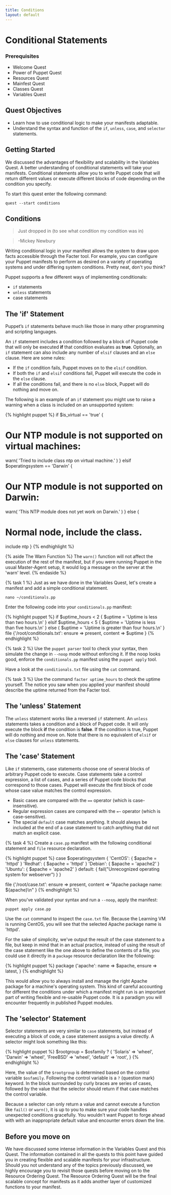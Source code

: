 ```yaml
---
title: Conditions
layout: default
---
```


# Conditional Statements

### Prerequisites

- Welcome Quest
- Power of Puppet Quest
- Resources Quest
- Mainfest Quest
- Classes Quest
- Variables Quest

## Quest Objectives
 - Learn how to use conditional logic to make your manifests adaptable.
 - Understand the syntax and function of the `if`, `unless`, `case`, and
`selector` statements. 

## Getting Started

We discussed the advantages of flexibility and scalability in the Variables Quest. A better understanding of conditional statements will take your manifests. Conditional statements allow you to write Puppet code that will return different values or execute different blocks of code depending on the condition you specify.

To start this quest enter the following command:

	quest --start conditions

## Conditions

> Just dropped in (to see what condition my condition was in)

> -Mickey Newbury

Writing conditional logic in your manifest allows the system to draw upon facts accessible through the Facter tool. For example, you can configure your Puppet manifests to perform as desired on a variety of operating systems and under differing system conditions. Pretty neat, don't you think?

Puppet supports a few different ways of implementing conditionals:
 
 * `if` statements
 * `unless` statements
 * case statements

## The 'if' Statement

Puppet’s `if` statements behave much like those in many other programming and scripting languages.

An `if` statement includes a condition followed by a block of Puppet code that will only be executed **if** that condition evaluates as **true**. Optionally, an `if` statement can also include any number of `elsif` clauses and an `else` clause. Here are some rules:

- If the `if` condition fails, Puppet moves on to the `elsif` condition.
- If both the `if` and `elsif` conditions fail, Puppet will execute the code in the `else` clause.
- If all the conditions fail, and there is no `else` block, Puppet will do nothing and move on.

The following is an example of an `if` statement you might use to raise a warning when a class is included on an unsupported system:

{% highlight puppet %}
if $is_virtual == 'true' {
  # Our NTP module is not supported on virtual machines:
  warn( 'Tried to include class ntp on virtual machine.' )
}
elsif $operatingsystem == 'Darwin' {
  # Our NTP module is not supported on Darwin:
  warn( 'This NTP module does not yet work on Darwin.' )
}
else {
  # Normal node, include the class.
  include ntp
}
{% endhighlight %}

{% aside The Warn Function %}
The `warn()` function will not affect the execution of the rest of the manifest, but if you were running Puppet in the usual Master-Agent setup, it would log a message on the server at the 'warn' level.
{% endaside %}

{% task 1 %}
Just as we have done in the Variables Quest, let's create a manifest and add a simple conditional statement.

	nano ~/conditionals.pp

Enter the following code into your `conditionals.pp` manifest:

{% highlight puppet %}
if $uptime_hours < 2 {
  $uptime = 'Uptime is less than two hours.\n'
}
elsif $uptime_hours < 5 {
  $uptime = 'Uptime is less than five hours.\n'
}
else {
  $uptime = 'Uptime is greater than four hours.\n'
}
file {'/root/conditionals.txt':
  ensure  => present,
  content => $uptime
}
{% endhighlight %}

{% task 2 %}
Use the `puppet parser` tool to check your syntax, then simulate the change in `--noop` mode without enforcing it. If the noop looks good, enforce the `conditionals.pp` manifest using the `puppet apply` tool.

Have a look at the `conditionals.txt` file using the `cat` command.

{% task 3 %}
Use the command `facter uptime_hours` to check the uptime yourself. The notice you saw when you applied your manifest should describe the uptime returned from the Facter tool.

## The 'unless' Statement

The `unless` statement works like a reversed `if` statement. An `unless` statements takes a condition and a block of Puppet code. It will only execute the block **if** the condition is **false**. If the condition is true, Puppet will do nothing and move on. Note that there is no equivalent of `elsif` or `else` clauses for `unless` statements.

## The 'case' Statement

Like `if` statements, case statements choose one of several blocks of arbitrary Puppet code to execute. Case statements take a control expression, a list of cases, and a series of Puppet code blocks that correspond to those cases. Puppet will execute the first block of code whose case value matches the control expression.

- Basic cases are compared with the `==` operator (which is case-insensitive).
- Regular expression cases are compared with the `=~` operator (which is case-sensitive).
- The special `default` case matches anything. It should always be included at the end of a case statement to catch anything that did not match an explicit case.

{% task 4 %}
Create a `case.pp` manifest with the following conditional statement and `file` resource declaration.

{% highlight puppet %}
case $operatingsystem {
  'CentOS': { $apache = 'httpd' }
  'Redhat': { $apache = 'httpd' }
  'Debian': { $apache = 'apache2' }
  'Ubuntu': { $apache = 'apache2' }
  default: { fail("Unrecognized operating system for webserver") }
}

file {'/root/case.txt':
  ensure  => present,
  content => "Apache package name: ${apache}\n"
}
{% endhighlight %}

When you've validated your syntax and run a `--noop`, apply the manifest:

	puppet apply case.pp
	
Use the `cat` command to inspect the `case.txt` file. Because the Learning VM is running CentOS, you will see that the selected Apache package name is 'httpd'.

For the sake of simplicity, we've output the result of the case statement to a file, but keep in mind that in an actual practice, instead of using the result of the case statement like the one above to define the contents of a file, you could use it directly in a `package` resource declaration like the following:

{% highlight puppet %}
package {'apache':
  name   => $apache,
  ensure => latest,
}
{% endhighlight %}

This would allow you to always install and manage the right Apache package for a machine's operating system. This  kind of careful accounting for different the conditions under which a manifest might run is an important part of writing flexible and re-usable Puppet code. It is a paradigm you will encounter frequently in published Puppet modules.

## The 'selector' Statement
Selector statements are very similar to `case` statements, but instead of executing a block of code, a case statement assigns a value directly. A selector might look something like this:

{% highlight puppet %}
$rootgroup = $osfamily ? {
  'Solaris'  => 'wheel',
  'Darwin'   => 'wheel',
  'FreeBSD'  => 'wheel',
  'default'  => 'root',
}
{% endhighlight %}

Here, the value of the `$rootgroup` is determined based on the control variable `$osfamily`. Following the control variable is a `?` (question mark) keyword. In the block surrounded by curly braces are series of cases, followed by the value that the selector should return if that case matches the control variable.

Because a selector can only return a value and cannot execute a function like `fail()` or `warn()`, it is up to you to make sure your code handles unexpected conditions gracefully. You wouldn't want Puppet to forge ahead with with an inappropriate default value and encounter errors down the line.

## Before you move on

We have discussed some intense information in the Variables Quest and this Quest. The information contained in all the quests to this point have guided you in creating flexible and scalable manifests for your infrastructure. Should you not understand any of the topics previously discussed, we highly encourage you to revisit those quests before moving on to the Resource Ordering Quest. The Resource Ordering Quest will be the final scalable concept for manifests as it adds another layer of customized functions to your manifest.


